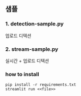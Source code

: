 ## 샘플

### 1. detection-sample.py  
   업로드 디텍션 

### 2. stream-sample.py   
   실시간 + 업로드 디텍션 

### how to install

```console
pip install -r requirements.txt 
streamlit run <<file>>
```